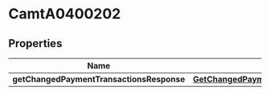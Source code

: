 
# CamtA0400202

## Properties
Name | Type | Description | Notes
------------ | ------------- | ------------- | -------------
**getChangedPaymentTransactionsResponse** | [**GetChangedPaymentTransactionsResponse**](GetChangedPaymentTransactionsResponse.md) |  |  [optional]



